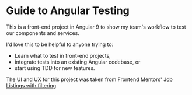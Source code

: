 # Guide to Angular Testing

This is a front-end project in Angular 9 to show my team's workflow to test our
components and services.

I'd love this to be helpful to anyone trying to:

- Learn what to test in front-end projects,
- integrate tests into an existing Angular codebase, or
- start using TDD for new features.

The UI and UX for this project was taken from Frontend Mentors' [Job Listings
with filtering][frontend-mentor].

[frontend-mentor]:
  https://www.frontendmentor.io/challenges/job-listings-with-filtering-ivstIPCt
